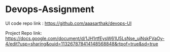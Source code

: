 # Devops-Assignment

UI code repo link : https://github.com/aaasarthak/devops-UI


Project Repo link: https://docs.google.com/document/d/1JH1rtfEysW61U5LsNse_uiNskFVaOy-4/edit?usp=sharing&ouid=113267878414148568848&rtpof=true&sd=true
